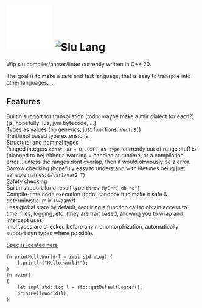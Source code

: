 ﻿# <img alt="Slu Lang logo - hollow star with a cresent going through the middle" src="/spec/info/Logo_white.png" width="120"> <img alt="Slu Lang" src="/spec/info/LogoText.svg" width="150"> 
 
Wip slu compiler/parser/linter currently written in C++ 20. 

The goal is to make a safe and fast language, that is easy to transpile into other languages, ... 

## Features

Builtin support for transpilation (todo: maybe make a mlir dialect for each?) (js, hopefully: lua, jvm bytecode, ...)  
Types as values (no generics, just functions: `Vec(u8)`)  
Trait/impl based type extensions.  
Structural and nominal types  
Ranged integers `const u8 = 0..0xFF as type`, currently out of range stuff is (planned to be) either a
warning + handled at runtime, or a compilation error... unless the ranges dont overlap, then it would obviously be a error.  
Borrow checking (hopefuly easy to understand with lifetimes being just variable names: `&/var1/var2 T`)  
Safety checking  
Builtin support for a result type `throw MyErr{"oh no"}`  
Compile-time code execution (todo: sandbox it to make it safe & deterministic: mlir->wasm?)  
Less global state by default, requiring a function call to obtain access to time, files, logging, etc. (they are trait based, allowing you to wrap and intercept uses)  
impl types are checked before any monomorphization, automatically support dyn types where possible.  

[Spec is located here](/spec/)  

```
fn printHelloWorld(l = impl std::Log) {
	l.println("Hello world!");
}
fn main() 
{
	let impl std::Log l = std::getDefaultLogger();
	printHelloWorld(l);
}
```
